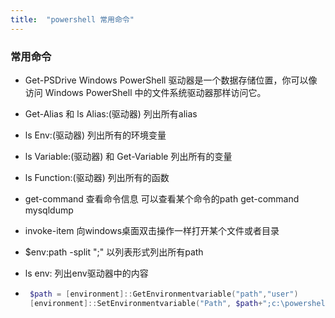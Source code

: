 ```yaml
---
title:  "powershell 常用命令"
---
```


### 常用命令


- Get-PSDrive  Windows PowerShell 驱动器是一个数据存储位置，你可以像访问 Windows PowerShell 中的文件系统驱动器那样访问它。

- Get-Alias 和   ls Alias:(驱动器)     列出所有alias

- ls Env:(驱动器)    列出所有的环境变量

- ls Variable:(驱动器) 和 Get-Variable 列出所有的变量

- ls Function:(驱动器)  列出所有的函数

- get-command   查看命令信息 可以查看某个命令的path  get-command mysqldump

- invoke-item  向windows桌面双击操作一样打开某个文件或者目录

- $env:path -split ";"  以列表形式列出所有path

- ls env:    列出env驱动器中的内容

- ```powershell
   $path = [environment]::GetEnvironmentvariable("path","user")
   [environment]::SetEnvironmentvariable("Path", $path+";c:\powershellscript", "User")
  ```

